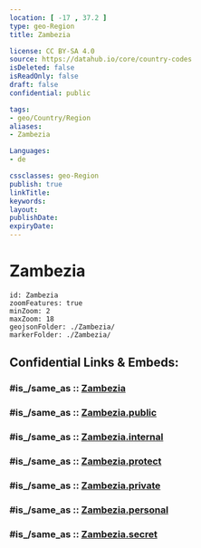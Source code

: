 ```yaml
---
location: [ -17 , 37.2 ] 
type: geo-Region
title: Zambezia

license: CC BY-SA 4.0
source: https://datahub.io/core/country-codes
isDeleted: false
isReadOnly: false
draft: false
confidential: public

tags:
- geo/Country/Region
aliases:
- Zambezia

Languages:
- de

cssclasses: geo-Region
publish: true
linkTitle: 
keywords: 
layout: 
publishDate: 
expiryDate: 
---
```


# Zambezia

```leaflet
id: Zambezia
zoomFeatures: true 
minZoom: 2 
maxZoom: 18
geojsonFolder: ./Zambezia/
markerFolder: ./Zambezia/
```


## Confidential Links & Embeds: 

### #is_/same_as :: [Zambezia](/_Standards/Earth/Continent/Africa/Africa~East/Mozambique/Provinces~Mozambique/Zambezia.md) 

### #is_/same_as :: [Zambezia.public](/_public/Earth/Continent/Africa/Africa~East/Mozambique/Provinces~Mozambique/Zambezia.public.md) 

### #is_/same_as :: [Zambezia.internal](/_internal/Earth/Continent/Africa/Africa~East/Mozambique/Provinces~Mozambique/Zambezia.internal.md) 

### #is_/same_as :: [Zambezia.protect](/_protect/Earth/Continent/Africa/Africa~East/Mozambique/Provinces~Mozambique/Zambezia.protect.md) 

### #is_/same_as :: [Zambezia.private](/_private/Earth/Continent/Africa/Africa~East/Mozambique/Provinces~Mozambique/Zambezia.private.md) 

### #is_/same_as :: [Zambezia.personal](/_personal/Earth/Continent/Africa/Africa~East/Mozambique/Provinces~Mozambique/Zambezia.personal.md) 

### #is_/same_as :: [Zambezia.secret](/_secret/Earth/Continent/Africa/Africa~East/Mozambique/Provinces~Mozambique/Zambezia.secret.md)

